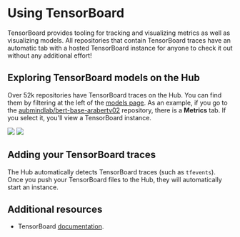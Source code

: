 # Using TensorBoard

TensorBoard provides tooling for tracking and visualizing metrics as well as visualizing models. All repositories that contain TensorBoard traces have an automatic tab with a hosted TensorBoard instance for anyone to check it out without any additional effort!

## Exploring TensorBoard models on the Hub

Over 52k repositories have TensorBoard traces on the Hub. You can find them by filtering at the left of the [models page](https://huggingface.co/models?filter=tensorboard). As an example, if you go to the [aubmindlab/bert-base-arabertv02](https://huggingface.co/aubmindlab/bert-base-arabertv02) repository, there is a **Metrics** tab. If you select it, you'll view a TensorBoard instance.

<div class="flex justify-center">
<img class="block dark:hidden" src="https://huggingface.co/datasets/huggingface/documentation-images/resolve/main/hub/libraries-tensorflow.png"/>
<img class="hidden dark:block" src="https://huggingface.co/datasets/huggingface/documentation-images/resolve/main/hub/libraries-tensorflow-dark.png"/>
</div>

## Adding your TensorBoard traces

The Hub automatically detects TensorBoard traces (such as `tfevents`). Once you push your TensorBoard files to the Hub, they will automatically start an instance.


## Additional resources

* TensorBoard [documentation](https://www.tensorflow.org/tensorboard).